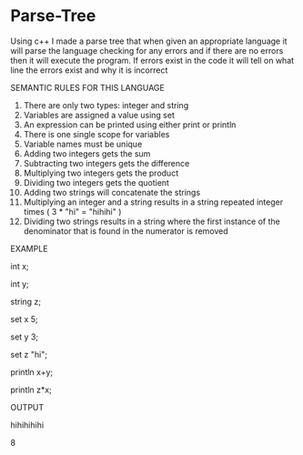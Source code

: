 # Parse-Tree

Using c++ I made a parse tree that when given an appropriate language it will parse the language checking for any errors and if there are no errors then it will execute the program.
If errors exist in the code it will tell on what line the errors exist and why it is incorrect

SEMANTIC RULES FOR THIS LANGUAGE

1.  There are only two types: integer and string
2.  Variables are assigned a value using set
3.  An expression can be printed using either print or println
4.  There is one single scope for variables
5.  Variable names must be unique
6.  Adding two integers gets the sum
7.  Subtracting two integers gets the difference
8.  Multiplying two integers gets the product
9.  Dividing two integers gets the quotient
10.  Adding two strings will concatenate the strings
11. Multiplying an integer and a string results in a string repeated integer times ( 3 * "hi" = "hihihi" )
12. Dividing two strings results in a string where the first instance of the denominator that is found in the numerator is removed


EXAMPLE

int x;

int y;

string z;

set x 5;

set y 3;

set z "hi";

println x+y;

println z*x;

OUTPUT

hihihihihi

8
